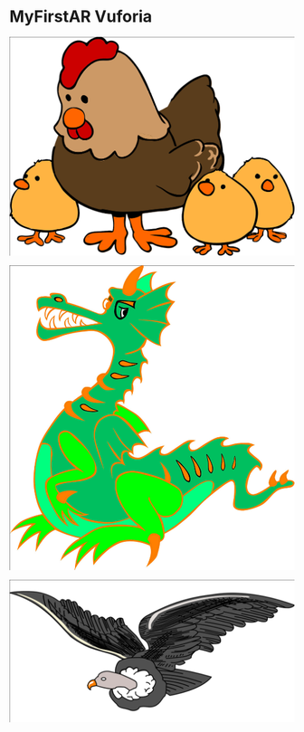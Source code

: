 # MyFirstAR Vuforia

<p align="center">
  <img src="Assets/Images/chicken.png"><br />

  <img src="Assets/Images/dragon2.jpg"><br />

  <img src="Assets/Images/condor.png"><br />
</p>

